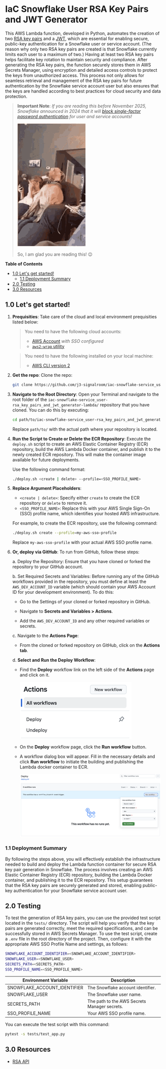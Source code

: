# IaC Snowflake User RSA Key Pairs and JWT Generator
This AWS Lambda function, developed in Python, automates the creation of two [RSA key pairs](https://github.com/j3-signalroom/j3-techstack-lexicon/blob/main/cryptographic-glossary.md#rsa-key-pair) and a [JWT](https://en.wikipedia.org/wiki/JSON_Web_Token), which are essential for enabling secure, public-key authentication for a Snowflake user or service account. (The reason why only two RSA key pairs are created is that Snowflake currently limits each user to a maximum of two.) Having at least two RSA key pairs helps facilitate key rotation to maintain security and compliance. After generating the RSA key pairs, the function securely stores them in AWS Secrets Manager, using encryption and detailed access controls to protect the keys from unauthorized access. This process not only allows for seamless retrieval and management of the RSA key pairs for future authentication by the Snowflake service account user but also ensures that the keys are handled according to best practices for cloud security and data protection.

> **Important Note**: _If you are reading this before November 2025, Snowflake announced in 2024 that it will [block single-factor password authentication](https://www.snowflake.com/en/blog/blocking-single-factor-password-authentification/) for user and service accounts!_
>
> ![holy-shit-shocked](.blog/images/holy-shit-shocked.gif)
>
> So, I am glad you are reading this!  😉

**Table of Contents**

<!-- toc -->
+ [1.0 Let's get started!](#10-lets-get-started)
    - [1.1 Deployment Summary](#11-deployment-summary)
+ [2.0 Testing](#20-testing)
+ [3.0 Resources](#30-resources)
<!-- tocstop -->

## 1.0 Let's get started!
1. **Prequisities**:  Take care of the cloud and local environment prequisities listed below:
    > You need to have the following cloud accounts:
    > - [AWS Account](https://signin.aws.amazon.com/) *with SSO configured*
    > - [`aws2-wrap` utility](https://pypi.org/project/aws2-wrap/#description)

    > You need to have the following installed on your local machine:
    > - [AWS CLI version 2](https://docs.aws.amazon.com/cli/latest/userguide/getting-started-install.html)

2. **Get the repo**:  Clone the repo:
    ```bash
    git clone https://github.com/j3-signalroom/iac-snowflake-service_user-rsa_key_pairs_and_jwt_generator-lambda.git
    ```

3. **Navigate to the Root Directory**:  Open your Terminal and navigate to the root folder of the `iac-snowflake-service_user-rsa_key_pairs_and_jwt_generator-lambda/` repository that you have cloned. You can do this by executing:

   ```bash
   cd path/to/iac-snowflake-service_user-rsa_key_pairs_and_jwt_generator-lambda/
   ```

   Replace `path/to/` with the actual path where your repository is located.

4. **Run the Script to Create or Delete the ECR Repository**:  Execute the `deploy.sh` script to create an AWS Elastic Container Registry (ECR) repository, build the AWS Lambda Docker container, and publish it to the newly created ECR repository. This will make the container image available for future deployments.

    Use the following command format:

    ```bash
    ./deploy.sh <create | delete> --profile=<SSO_PROFILE_NAME>
    ```

5. **Replace Argument Placeholders**:
   - `<create | delete>`: Specify either `create` to create the ECR repository or `delete` to remove it.
   - `<SSO_PROFILE_NAME>`: Replace this with your AWS Single Sign-On (SSO) profile name, which identifies your hosted AWS infrastructure.

    For example, to create the ECR repository, use the following command:
    ```bash
    ./deploy.sh create --profile=my-aws-sso-profile
    ```
    Replace `my-aws-sso-profile` with your actual AWS SSO profile name.

6. **Or, deploy via GitHub**:  To run from GitHub, follow these steps:

    a. Deploy the Repository: Ensure that you have cloned or forked the repository to your GitHub account.

    b. Set Required Secrets and Variables: Before running any of the GitHub workflows provided in the repository, you must define at least the `AWS_DEV_ACCOUNT_ID` variable (which should contain your AWS Account ID for your development environment). To do this:

    - Go to the Settings of your cloned or forked repository in GitHub.

    - Navigate to **Secrets and Variables > Actions**.

    - Add the `AWS_DEV_ACCOUNT_ID` and any other required variables or secrets.

    c. Navigate to the **Actions Page**:

    - From the cloned or forked repository on GitHub, click on the **Actions tab**.

    d. **Select and Run the Deploy Workflow**:

    - Find the **Deploy** workflow link on the left side of the **Actions** page and click on it.

        ![github-actions-workflows-screenshot](.blog/images/github-actions-workflows-screenshot.png)

    - On the **Deploy** workflow page, click the **Run workflow** button.

    - A workflow dialog box will appear. Fill in the necessary details and click **Run workflow** to initiate the building and publishing the Lambda docker container to ECR.

        ![github-deploy-workflow-screenshot](.blog/images/github-deploy-workflow-screenshot.png)

### 1.1 Deployment Summary
By following the steps above, you will effectively establish the infrastructure needed to build and deploy the Lambda function container for secure RSA key pair generation in Snowflake. The process involves creating an AWS Elastic Container Registry (ECR) repository, building the Lambda Docker container, and publishing it to the ECR repository. This setup guarantees that the RSA key pairs are securely generated and stored, enabling public-key authentication for your Snowflake service account user.

## 2.0 Testing
To test the generation of RSA key pairs, you can use the provided test script located in the `tests/` directory. The script will help you verify that the key pairs are generated correctly, meet the required specifications, and can be successfully stored in AWS Secrets Manager. To use the test script, create a `.env` file in the root directory of the project. Then, configure it with the appropriate AWS SSO Profile Name and settings, as follows:

```bash
SNOWFLAKE_ACCOUNT_IDENTIFIER=<SNOWFLAKE_ACCOUNT_IDENTIFIER>
SNOWFLAKE_USER=<SNOWFLAKE_USER>
SECRETS_PATH=<SECRETS_PATH>
SSO_PROFILE_NAME=<SSO_PROFILE_NAME>
```

Environment Variable|Description
---|---
SNOWFLAKE_ACCOUNT_IDENTIFIER|The Snowflake account identifier.
SNOWFLAKE_USER|The Snowflake user name.
SECRETS_PATH|The path to the AWS Secrets Manager secrets.
SSO_PROFILE_NAME|Your AWS SSO profile name.

You can execute the test script with this command:

```bash
pytest -s tests/test_app.py
```

## 3.0 Resources
- [RSA API](https://cryptography.io/en/latest/hazmat/primitives/asymmetric/rsa/)

